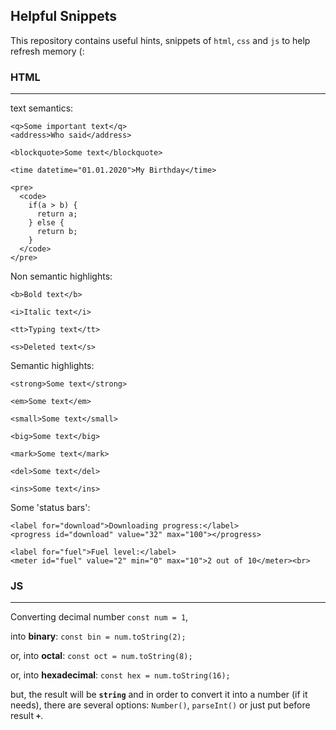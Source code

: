 ## Helpful Snippets

This repository contains useful hints, snippets of ```html```, ```css``` and ```js``` to help refresh memory (:

### HTML

***

text semantics:
```
<q>Some important text</q>
<address>Who said</address>
```
```<blockquote>Some text</blockquote>```

```<time datetime="01.01.2020">My Birthday</time>```
```
<pre>
  <code>
    if(a > b) {
      return a;
    } else {
      return b;
    }
  </code>
</pre>
```
Non semantic highlights:
```
<b>Bold text</b>

<i>Italic text</i>

<tt>Typing text</tt>

<s>Deleted text</s>
```
Semantic highlights:
```
<strong>Some text</strong>

<em>Some text</em>

<small>Some text</small>

<big>Some text</big>

<mark>Some text</mark>

<del>Some text</del>

<ins>Some text</ins>
```
Some 'status bars':
```
<label for="download">Downloading progress:</label>
<progress id="download" value="32" max="100"></progress>
```
```
<label for="fuel">Fuel level:</label>
<meter id="fuel" value="2" min="0" max="10">2 out of 10</meter><br>
```
### JS

***

Converting decimal number ```const num = 1```,

into **binary**:
```const bin = num.toString(2);```

or, into **octal**:
```const oct = num.toString(8);```

or, into **hexadecimal**:
```const hex = num.toString(16);```

but, the result will be **```string```** and in order to convert it into a number (if it needs), there are several options: ```Number()```, ```parseInt()``` or just put  before result **```+```**.
